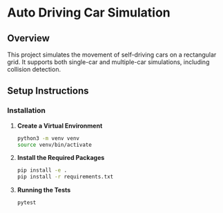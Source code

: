 # Auto Driving Car Simulation

## Overview

This project simulates the movement of self-driving cars on a rectangular grid. It supports both single-car and multiple-car simulations, including collision detection.

## Setup Instructions

### Installation

1. **Create a Virtual Environment**

   ```bash
   python3 -m venv venv
   source venv/bin/activate
   ```

2. **Install the Required Packages**

   ```bash
   pip install -e .
   pip install -r requirements.txt
   ```

3. **Running the Tests**

    ```bash
    pytest
    ```
